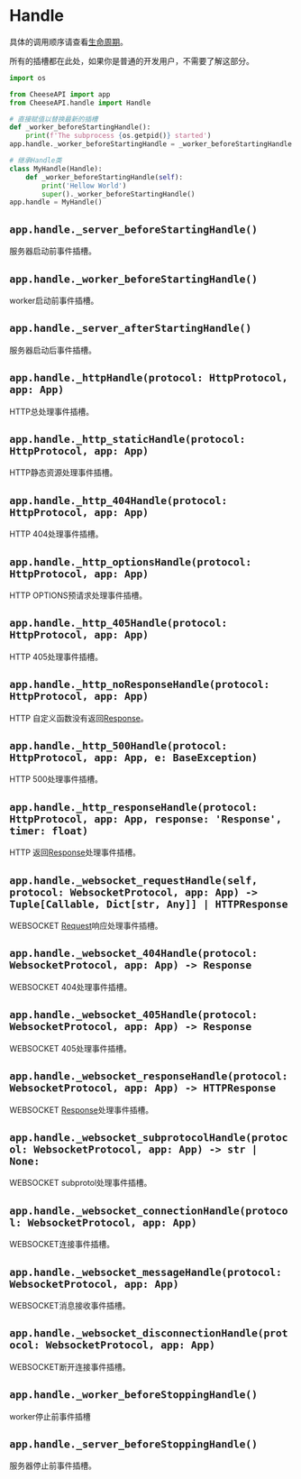 # **Handle**

具体的调用顺序请查看[生命周期](../生命周期.md)。

所有的插槽都在此处，如果你是普通的开发用户，不需要了解这部分。

```python
import os

from CheeseAPI import app
from CheeseAPI.handle import Handle

# 直接赋值以替换最新的插槽
def _worker_beforeStartingHandle():
    print(f'The subprocess {os.getpid()} started')
app.handle._worker_beforeStartingHandle = _worker_beforeStartingHandle

# 继承Handle类
class MyHandle(Handle):
    def _worker_beforeStartingHandle(self):
        print('Hellow World')
        super()._worker_beforeStartingHandle()
app.handle = MyHandle()
```

## **`app.handle._server_beforeStartingHandle()`**

服务器启动前事件插槽。

## **`app.handle._worker_beforeStartingHandle()`**

worker启动前事件插槽。

## **`app.handle._server_afterStartingHandle()`**

服务器启动后事件插槽。

## **`app.handle._httpHandle(protocol: HttpProtocol, app: App)`**

HTTP总处理事件插槽。

## **`app.handle._http_staticHandle(protocol: HttpProtocol, app: App)`**

HTTP静态资源处理事件插槽。

## **`app.handle._http_404Handle(protocol: HttpProtocol, app: App)`**

HTTP 404处理事件插槽。

## **`app.handle._http_optionsHandle(protocol: HttpProtocol, app: App)`**

HTTP OPTIONS预请求处理事件插槽。

## **`app.handle._http_405Handle(protocol: HttpProtocol, app: App)`**

HTTP 405处理事件插槽。

## **`app.handle._http_noResponseHandle(protocol: HttpProtocol, app: App)`**

HTTP 自定义函数没有返回[Response](../Response.md)。

## **`app.handle._http_500Handle(protocol: HttpProtocol, app: App, e: BaseException)`**

HTTP 500处理事件插槽。

## **`app.handle._http_responseHandle(protocol: HttpProtocol, app: App, response: 'Response', timer: float)`**

HTTP 返回[Response](../Response.md)处理事件插槽。

## **`app.handle._websocket_requestHandle(self, protocol: WebsocketProtocol, app: App) -> Tuple[Callable, Dict[str, Any]] | HTTPResponse`**

WEBSOCKET [Request](../Request.md)响应处理事件插槽。

## **`app.handle._websocket_404Handle(protocol: WebsocketProtocol, app: App) -> Response`**

WEBSOCKET 404处理事件插槽。

## **`app.handle._websocket_405Handle(protocol: WebsocketProtocol, app: App) -> Response`**

WEBSOCKET 405处理事件插槽。

## **`app.handle._websocket_responseHandle(protocol: WebsocketProtocol, app: App) -> HTTPResponse`**

WEBSOCKET [Response](../Response.md)处理事件插槽。

## **`app.handle._websocket_subprotocolHandle(protocol: WebsocketProtocol, app: App) -> str | None:`**

WEBSOCKET subprotol处理事件插槽。

## **`app.handle._websocket_connectionHandle(protocol: WebsocketProtocol, app: App)`**

WEBSOCKET连接事件插槽。

## **`app.handle._websocket_messageHandle(protocol: WebsocketProtocol, app: App)`**

WEBSOCKET消息接收事件插槽。

## **`app.handle._websocket_disconnectionHandle(protocol: WebsocketProtocol, app: App)`**

WEBSOCKET断开连接事件插槽。

## **`app.handle._worker_beforeStoppingHandle()`**

worker停止前事件插槽

## **`app.handle._server_beforeStoppingHandle()`**

服务器停止前事件插槽。
